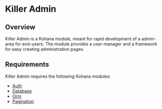 Killer Admin
========

Overview
--------

Killer Admin is a Kohana module, meant for rapid development of a admin-area for end-users. The module provides a user-manager and a framework for easy creating administration pages.

Requirements
------------


Killer Admin requires the following Kohana modules:

* [Auth](http://github.com/kohana/auth)
* [Database](http://github.com/kohana/database)
* [Orm](http://github.com/kohana/orm)
* [Pagination](http://github.com/digibart/pagination)